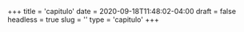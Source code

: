 +++
title = 'capitulo'
date = 2020-09-18T11:48:02-04:00
draft = false
headless = true
slug = ''
type = 'capitulo'
+++
